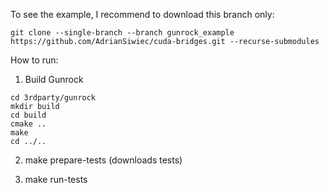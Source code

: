 To see the example, I recommend to download this branch only:

```
git clone --single-branch --branch gunrock_example https://github.com/AdrianSiwiec/cuda-bridges.git --recurse-submodules
```

How to run:

1. Build Gunrock
  ```
  cd 3rdparty/gunrock
  mkdir build
  cd build
  cmake ..
  make
  cd ../..
  ```

2. make prepare-tests (downloads tests)

3. make run-tests
